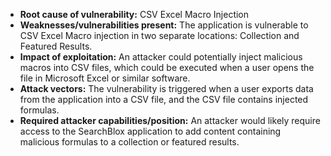 - **Root cause of vulnerability:** CSV Excel Macro Injection
- **Weaknesses/vulnerabilities present:** The application is vulnerable to CSV Excel Macro injection in two separate locations: Collection and Featured Results.
- **Impact of exploitation:** An attacker could potentially inject malicious macros into CSV files, which could be executed when a user opens the file in Microsoft Excel or similar software.
- **Attack vectors:** The vulnerability is triggered when a user exports data from the application into a CSV file, and the CSV file contains injected formulas.
- **Required attacker capabilities/position:** An attacker would likely require access to the SearchBlox application to add content containing malicious formulas to a collection or featured results.